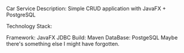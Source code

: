 Car Service
Description: Simple CRUD application with JavaFX + PostgreSQL

Technology Stack:

Framework: JavaFX
JDBC
Build: Maven
DataBase: PostgeSQL
Maybe there's something else I might have forgotten.
